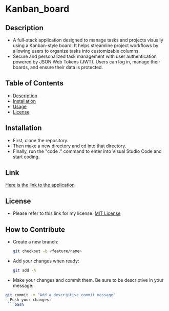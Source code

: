 # Kanban_board

## Description 
- A full-stack application designed to manage tasks and projects visually using a Kanban-style board. It helps streamline project workflows by allowing users to organize tasks into customizable columns.
- Secure and personalized task management with user authentication powered by JSON Web Tokens (JWT). Users can log in, manage their boards, and ensure their data is protected.


## Table of Contents 
- [Description](#description)
- [Installation](#installation)
- [Usage](#installation)
- [License](#license)

 ## Installation
  - First, clone the repository.
  - Then make a new directory and cd into that directory.
  - Finally, run the "code ." command to enter into Visual Studio Code and start coding.

## Link
[Here is the link to the application](https://kanban-board-guw7.onrender.com/)

## License
  - Please refer to this link for my license. [MIT License](https://github.com/yahye-mohamed101/Kanban_board?tab=MIT-1-ov-file)

## How to Contribute
  - Create a new branch:
    ```bash
    git checkout -b <feature/name>
  - Add your changes when ready:
    ```bash
    git add -A
  - Make your changes and commit them. Be sure to be descriptive in your message:
   ```bash
   git commit -m "Add a descriptive commit message"
  - Push your changes:
    ```bash
